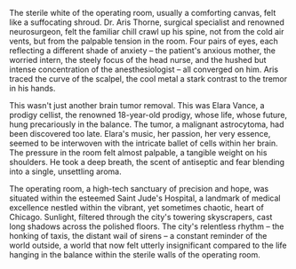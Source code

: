 The sterile white of the operating room, usually a comforting canvas, felt like a suffocating shroud.  Dr. Aris Thorne, surgical specialist and renowned neurosurgeon, felt the familiar chill crawl up his spine, not from the cold air vents, but from the palpable tension in the room.  Four pairs of eyes, each reflecting a different shade of anxiety – the patient's anxious mother, the worried intern, the steely focus of the head nurse, and the hushed but intense concentration of the anesthesiologist – all converged on him.  Aris traced the curve of the scalpel, the cool metal a stark contrast to the tremor in his hands.

This wasn't just another brain tumor removal.  This was Elara Vance, a prodigy cellist, the renowned 18-year-old prodigy, whose life, whose future, hung precariously in the balance.  The tumor, a malignant astrocytoma, had been discovered too late.  Elara's music, her passion, her very essence, seemed to be interwoven with the intricate ballet of cells within her brain.  The pressure in the room felt almost palpable, a tangible weight on his shoulders.  He took a deep breath, the scent of antiseptic and fear blending into a single, unsettling aroma.  

The operating room, a high-tech sanctuary of precision and hope, was situated within the esteemed Saint Jude's Hospital, a landmark of medical excellence nestled within the vibrant, yet sometimes chaotic, heart of Chicago.  Sunlight, filtered through the city's towering skyscrapers, cast long shadows across the polished floors.  The city's relentless rhythm – the honking of taxis, the distant wail of sirens –  a constant reminder of the world outside, a world that now felt utterly insignificant compared to the life hanging in the balance within the sterile walls of the operating room.
